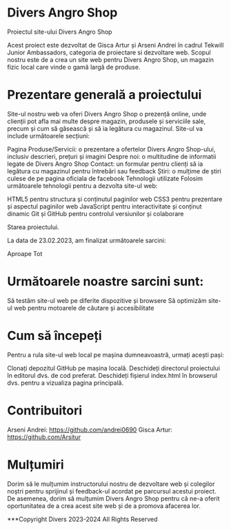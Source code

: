 # Divers Angro Shop
Proiectul site-ului Divers Angro Shop

Acest proiect este dezvoltat de Gisca Artur și Arseni Andrei în cadrul Tekwill Junior Ambassadors, categoria de proiectare si dezvoltare web. Scopul nostru este de a crea un site web pentru Divers Angro Shop, un magazin fizic local care vinde o gamă largă de produse.

# Prezentare generală a proiectului
Site-ul nostru web va oferi Divers Angro Shop o prezență online, unde clienții pot afla mai multe despre magazin, produsele și serviciile sale, precum și cum să găsească și să ia legătura cu magazinul. Site-ul va include următoarele secțiuni:

Pagina Produse/Servicii: o prezentare a ofertelor Divers Angro Shop-ului, inclusiv descrieri, prețuri și imagini
Despre noi: o multitudine de informatii legate de Divers Angro Shop
Contact: un formular pentru clienți să ia legătura cu magazinul pentru întrebări sau feedback
Știri: o mulțime de știri culese de pe pagina oficiala de facebook
Tehnologii utilizate
Folosim următoarele tehnologii pentru a dezvolta site-ul web:

HTML5 pentru structura și conținutul paginilor web
CSS3 pentru prezentare și aspectul paginilor web
JavaScript pentru interactivitate și conținut dinamic
Git și GitHub pentru controlul versiunilor și colaborare

Starea proiectului.

La data de 23.02.2023, am finalizat următoarele sarcini:

Aproape Tot

# Următoarele noastre sarcini sunt:

Să testăm site-ul web pe diferite dispozitive și browsere
Să optimizăm site-ul web pentru motoarele de căutare și accesibilitate


# Cum să începeți
Pentru a rula site-ul web local pe mașina dumneavoastră, urmați acești pași:

Clonați depozitul GitHub pe mașina locală.
Deschideți directorul proiectului în editorul dvs. de cod preferat.
Deschideți fișierul index.html în browserul dvs. pentru a vizualiza pagina principală.

# Contribuitori
Arseni Andrei: https://github.com/andrei0690
Gisca Artur: https://github.com/Arsitur

# Mulțumiri
Dorim să le mulțumim instructorului nostru de dezvoltare web și colegilor noștri pentru sprijinul și feedback-ul acordat pe parcursul acestui proiect. De asemenea, dorim să mulțumim Divers Angro Shop pentru că ne-a oferit oportunitatea de a crea acest site web și de a promova afacerea lor.

***Copyright Divers 2023-2024 All Rights Reserved
